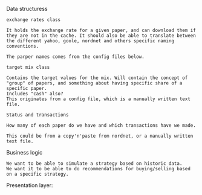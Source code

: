 Data structuress

    exchange rates class

    It holds the exchange rate for a given paper, and can download them if they are not in the cache. It should also be able to translate between the different yahoo, goole, nordnet and others specific naming conventions.

    The parper names comes from the config files below.

    target mix class

    Contains the target values for the mix. Will contain the concept of "group" of papers, and something about having specific share of a specific paper.
    Includes "cash" also?
    This originates from a config file, which is a manually written text file.

    Status and transactions

    How many of each paper do we have and which transactions have we made.

    This could be from a copy'n'paste from nordnet, or a manually written text file.

Business logic

    We want to be able to simulate a strategy based on historic data.
    We want it to be able to do recommendations for buying/selling based on a specific strategy.

Presentation layer:

